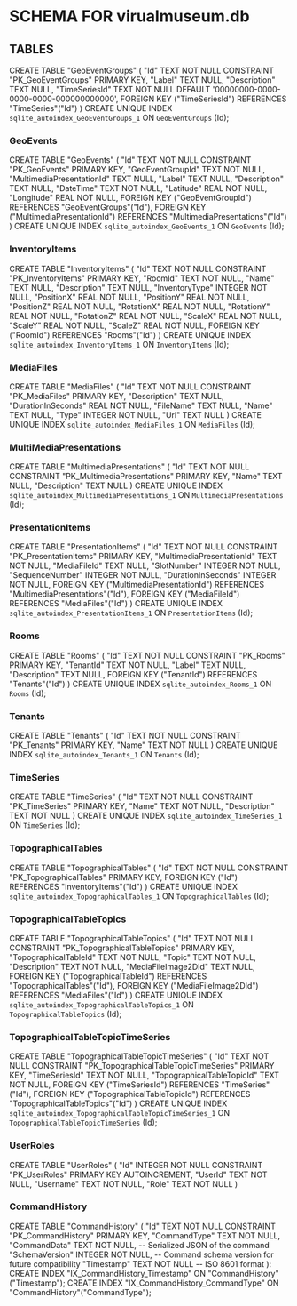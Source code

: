 # SCHEMA FOR virualmuseum.db

## TABLES

CREATE TABLE "GeoEventGroups" (
    "Id" TEXT NOT NULL CONSTRAINT "PK_GeoEventGroups" PRIMARY KEY,
    "Label" TEXT NULL,
    "Description" TEXT NULL,
    "TimeSeriesId" TEXT NOT NULL DEFAULT '00000000-0000-0000-0000-000000000000',
    FOREIGN KEY ("TimeSeriesId") REFERENCES "TimeSeries"("Id")
)
CREATE UNIQUE INDEX `sqlite_autoindex_GeoEventGroups_1` ON `GeoEventGroups` (Id);

### GeoEvents

CREATE TABLE "GeoEvents" (
    "Id" TEXT NOT NULL CONSTRAINT "PK_GeoEvents" PRIMARY KEY,
    "GeoEventGroupId" TEXT NOT NULL,
    "MultimediaPresentationId" TEXT NULL,
    "Label" TEXT NULL,
    "Description" TEXT NULL,
    "DateTime" TEXT NOT NULL,
    "Latitude" REAL NOT NULL,
    "Longitude" REAL NOT NULL,
    FOREIGN KEY ("GeoEventGroupId") REFERENCES "GeoEventGroups"("Id"),
    FOREIGN KEY ("MultimediaPresentationId") REFERENCES "MultimediaPresentations"("Id")
)
CREATE UNIQUE INDEX `sqlite_autoindex_GeoEvents_1` ON `GeoEvents` (Id);
### InventoryItems

CREATE TABLE "InventoryItems" (
    "Id" TEXT NOT NULL CONSTRAINT "PK_InventoryItems" PRIMARY KEY,
    "RoomId" TEXT NOT NULL,
    "Name" TEXT NULL,
    "Description" TEXT NULL,
    "InventoryType" INTEGER NOT NULL,
    "PositionX" REAL NOT NULL,
    "PositionY" REAL NOT NULL,
    "PositionZ" REAL NOT NULL,
    "RotationX" REAL NOT NULL,
    "RotationY" REAL NOT NULL,
    "RotationZ" REAL NOT NULL,
    "ScaleX" REAL NOT NULL,
    "ScaleY" REAL NOT NULL,
    "ScaleZ" REAL NOT NULL,
    FOREIGN KEY ("RoomId") REFERENCES "Rooms"("Id")
)
CREATE UNIQUE INDEX `sqlite_autoindex_InventoryItems_1` ON `InventoryItems` (Id);

### MediaFiles

CREATE TABLE "MediaFiles" (
    "Id" TEXT NOT NULL CONSTRAINT "PK_MediaFiles" PRIMARY KEY,
    "Description" TEXT NULL,
    "DurationInSeconds" REAL NOT NULL,
    "FileName" TEXT NULL,
    "Name" TEXT NULL,
    "Type" INTEGER NOT NULL,
    "Url" TEXT NULL
)
CREATE UNIQUE INDEX `sqlite_autoindex_MediaFiles_1` ON `MediaFiles` (Id);

### MultiMediaPresentations

CREATE TABLE "MultimediaPresentations" (
    "Id" TEXT NOT NULL CONSTRAINT "PK_MultimediaPresentations" PRIMARY KEY,
    "Name" TEXT NULL,
    "Description" TEXT NULL
)
CREATE UNIQUE INDEX `sqlite_autoindex_MultimediaPresentations_1` ON `MultimediaPresentations` (Id);

### PresentationItems

CREATE TABLE "PresentationItems" (
    "Id" TEXT NOT NULL CONSTRAINT "PK_PresentationItems" PRIMARY KEY,
    "MultimediaPresentationId" TEXT NOT NULL,
    "MediaFileId" TEXT NULL,
    "SlotNumber" INTEGER NOT NULL,
    "SequenceNumber" INTEGER NOT NULL,
    "DurationInSeconds" INTEGER NOT NULL,
    FOREIGN KEY ("MultimediaPresentationId") REFERENCES "MultimediaPresentations"("Id"),
    FOREIGN KEY ("MediaFileId") REFERENCES "MediaFiles"("Id")
)
CREATE UNIQUE INDEX `sqlite_autoindex_PresentationItems_1` ON `PresentationItems` (Id);

### Rooms

CREATE TABLE "Rooms" (
    "Id" TEXT NOT NULL CONSTRAINT "PK_Rooms" PRIMARY KEY,
    "TenantId" TEXT NOT NULL,
    "Label" TEXT NULL,
    "Description" TEXT NULL,
    FOREIGN KEY ("TenantId") REFERENCES "Tenants"("Id")
)
CREATE UNIQUE INDEX `sqlite_autoindex_Rooms_1` ON `Rooms` (Id);

### Tenants

CREATE TABLE "Tenants" (
    "Id" TEXT NOT NULL CONSTRAINT "PK_Tenants" PRIMARY KEY,
    "Name" TEXT NOT NULL
)
CREATE UNIQUE INDEX `sqlite_autoindex_Tenants_1` ON `Tenants` (Id);

### TimeSeries

CREATE TABLE "TimeSeries" (
    "Id" TEXT NOT NULL CONSTRAINT "PK_TimeSeries" PRIMARY KEY,
    "Name" TEXT NOT NULL,
    "Description" TEXT NOT NULL
)
CREATE UNIQUE INDEX `sqlite_autoindex_TimeSeries_1` ON `TimeSeries` (Id);

### TopographicalTables

CREATE TABLE "TopographicalTables" (
    "Id" TEXT NOT NULL CONSTRAINT "PK_TopographicalTables" PRIMARY KEY,
    FOREIGN KEY ("Id") REFERENCES "InventoryItems"("Id")
)
CREATE UNIQUE INDEX `sqlite_autoindex_TopographicalTables_1` ON `TopographicalTables` (Id);

### TopographicalTableTopics

CREATE TABLE "TopographicalTableTopics" (
    "Id" TEXT NOT NULL CONSTRAINT "PK_TopographicalTableTopics" PRIMARY KEY,
    "TopographicalTableId" TEXT NOT NULL,
    "Topic" TEXT NOT NULL,
    "Description" TEXT NOT NULL,
    "MediaFileImage2DId" TEXT NULL,
    FOREIGN KEY ("TopographicalTableId") REFERENCES "TopographicalTables"("Id"),
    FOREIGN KEY ("MediaFileImage2DId") REFERENCES "MediaFiles"("Id")
)
CREATE UNIQUE INDEX `sqlite_autoindex_TopographicalTableTopics_1` ON `TopographicalTableTopics` (Id);

### TopographicalTableTopicTimeSeries

CREATE TABLE "TopographicalTableTopicTimeSeries" (
    "Id" TEXT NOT NULL CONSTRAINT "PK_TopographicalTableTopicTimeSeries" PRIMARY KEY,
    "TimeSeriesId" TEXT NOT NULL,
    "TopographicalTableTopicId" TEXT NOT NULL,
    FOREIGN KEY ("TimeSeriesId") REFERENCES "TimeSeries"("Id"),
    FOREIGN KEY ("TopographicalTableTopicId") REFERENCES "TopographicalTableTopics"("Id")
)
CREATE UNIQUE INDEX `sqlite_autoindex_TopographicalTableTopicTimeSeries_1` ON `TopographicalTableTopicTimeSeries` (Id);

### UserRoles

CREATE TABLE "UserRoles" (
    "Id" INTEGER NOT NULL CONSTRAINT "PK_UserRoles" PRIMARY KEY AUTOINCREMENT,
    "UserId" TEXT NOT NULL,
    "Username" TEXT NOT NULL,
    "Role" TEXT NOT NULL
)

### CommandHistory

CREATE TABLE "CommandHistory" (
    "Id" TEXT NOT NULL CONSTRAINT "PK_CommandHistory" PRIMARY KEY,
    "CommandType" TEXT NOT NULL,
    "CommandData" TEXT NOT NULL,  -- Serialized JSON of the command
    "SchemaVersion" INTEGER NOT NULL,  -- Command schema version for future compatibility
    "Timestamp" TEXT NOT NULL     -- ISO 8601 format
):
CREATE INDEX "IX_CommandHistory_Timestamp" ON "CommandHistory"("Timestamp");
CREATE INDEX "IX_CommandHistory_CommandType" ON "CommandHistory"("CommandType");